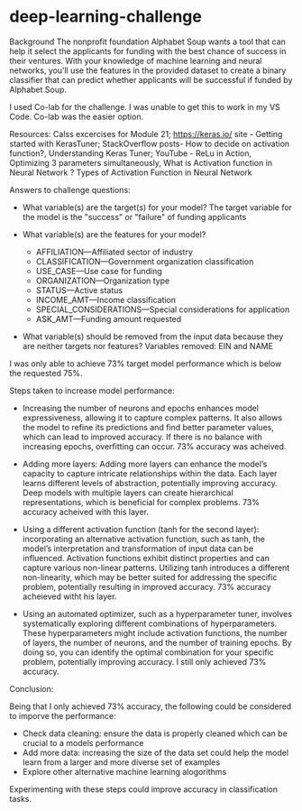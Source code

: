 # deep-learning-challenge

Background
The nonprofit foundation Alphabet Soup wants a tool that can help it select the applicants for funding with the best chance of success in their ventures. With your knowledge of machine learning and neural networks, you’ll use the features in the provided dataset to create a binary classifier that can predict whether applicants will be successful if funded by Alphabet Soup.

I used Co-lab for the challenge.  I was unable to get this to work in my VS Code.  Co-lab was the easier option.

Resources: Calss excercises for Module 21; https://keras.io/ site - Getting started with KerasTuner; StackOverflow posts- How to decide on activation function?, Understanding Keras Tuner; YouTube - ReLu in Action, Optimizing 3 parameters simultaneously, What is Activation function in Neural Network ? Types of Activation Function in Neural Network


Answers to challenge questions:

- What variable(s) are the target(s) for your model?
The target variable for the model is the "success" or "failure" of funding applicants

- What variable(s) are the features for your model?
  - AFFILIATION—Affiliated sector of industry
  - CLASSIFICATION—Government organization classification
  - USE_CASE—Use case for funding
  - ORGANIZATION—Organization type
  - STATUS—Active status
  - INCOME_AMT—Income classification
  - SPECIAL_CONSIDERATIONS—Special considerations for application
  - ASK_AMT—Funding amount requested

- What variable(s) should be removed from the input data because they are neither targets nor features?
Variables removed: EIN and NAME

I was only able to achieve 73% target model performance which is below the requested 75%.

Steps taken to increase model performance:
- Increasing the number of neurons and epochs enhances model expressiveness, allowing it to capture complex patterns. It also allows the model to refine its predictions and find better parameter values, which can lead to improved accuracy.  If there is no balance with increasing epochs, overfitting can occur.  73% accuracy was acheived.

- Adding more layers: Adding more layers can enhance the model’s capacity to capture intricate relationships within the data. Each layer learns different levels of abstraction, potentially improving accuracy. Deep models with multiple layers can create hierarchical representations, which is beneficial for complex problems.  73% accuracy acheived with this layer.

- Using a different activation function (tanh for the second layer): incorporating an alternative activation function, such as tanh, the model’s interpretation and transformation of input data can be influenced. Activation functions exhibit distinct properties and can capture various non-linear patterns. Utilizing tanh introduces a different non-linearity, which may be better suited for addressing the specific problem, potentially resulting in improved accuracy. 73% accuracy acheieved witht his layer.

- Using an automated optimizer, such as a hyperparameter tuner, involves systematically exploring different combinations of hyperparameters. These hyperparameters might include activation functions, the number of layers, the number of neurons, and the number of training epochs. By doing so, you can identify the optimal combination for your specific problem, potentially improving accuracy. I still only achieved 73% accuracy.

Conclusion:

Being that I only achieved 73% accuracy, the following could be considered to imporve the performance:

  - Check data cleaning: ensure the data is properly cleaned which can be crucial to a models performance
  - Add more data: increasing the size of the data set could help the model learn from a larger and more diverse set of examples
  - Explore other alternative machine learning alogorithms
  
Experimenting with these steps could improve accuracy in classification tasks.

